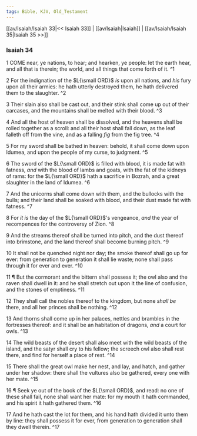 ```yaml
---
tags: Bible, KJV, Old_Testament
---
```


[[av/Isaiah/Isaiah 33|<< Isaiah 33]] | [[av/Isaiah|Isaiah]] | [[av/Isaiah/Isaiah 35|Isaiah 35 >>]]

### Isaiah 34

1 COME near, ye nations, to hear; and hearken, ye people: let the earth hear, and all that is therein; the world, and all things that come forth of it. ^1

2 For the indignation of the $L{\small ORD}$ _is_ upon all nations, and _his_ fury upon all their armies: he hath utterly destroyed them, he hath delivered them to the slaughter. ^2

3 Their slain also shall be cast out, and their stink shall come up out of their carcases, and the mountains shall be melted with their blood. ^3

4 And all the host of heaven shall be dissolved, and the heavens shall be rolled together as a scroll: and all their host shall fall down, as the leaf falleth off from the vine, and as a falling _fig_ from the fig tree. ^4

5 For my sword shall be bathed in heaven: behold, it shall come down upon Idumea, and upon the people of my curse, to judgment. ^5

6 The sword of the $L{\small ORD}$ is filled with blood, it is made fat with fatness, _and_ with the blood of lambs and goats, with the fat of the kidneys of rams: for the $L{\small ORD}$ hath a sacrifice in Bozrah, and a great slaughter in the land of Idumea. ^6

7 And the unicorns shall come down with them, and the bullocks with the bulls; and their land shall be soaked with blood, and their dust made fat with fatness. ^7

8 For _it_ _is_ the day of the $L{\small ORD}$'s vengeance, _and_ the year of recompences for the controversy of Zion. ^8

9 And the streams thereof shall be turned into pitch, and the dust thereof into brimstone, and the land thereof shall become burning pitch. ^9

10 It shall not be quenched night nor day; the smoke thereof shall go up for ever: from generation to generation it shall lie waste; none shall pass through it for ever and ever. ^10

11 ¶ But the cormorant and the bittern shall possess it; the owl also and the raven shall dwell in it: and he shall stretch out upon it the line of confusion, and the stones of emptiness. ^11

12 They shall call the nobles thereof to the kingdom, but none _shall_ _be_ there, and all her princes shall be nothing. ^12

13 And thorns shall come up in her palaces, nettles and brambles in the fortresses thereof: and it shall be an habitation of dragons, _and_ a court for owls. ^13

14 The wild beasts of the desert shall also meet with the wild beasts of the island, and the satyr shall cry to his fellow; the screech owl also shall rest there, and find for herself a place of rest. ^14

15 There shall the great owl make her nest, and lay, and hatch, and gather under her shadow: there shall the vultures also be gathered, every one with her mate. ^15

16 ¶ Seek ye out of the book of the $L{\small ORD}$, and read: no one of these shall fail, none shall want her mate: for my mouth it hath commanded, and his spirit it hath gathered them. ^16

17 And he hath cast the lot for them, and his hand hath divided it unto them by line: they shall possess it for ever, from generation to generation shall they dwell therein. ^17
